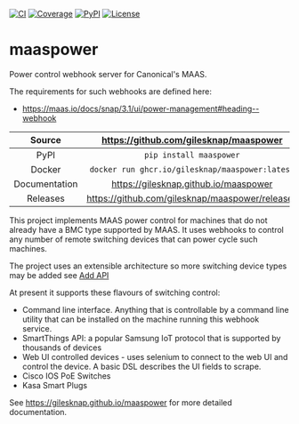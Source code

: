 [![CI](https://github.com/gilesknap/maaspower/actions/workflows/ci.yml/badge.svg)](https://github.com/gilesknap/maaspower/actions/workflows/ci.yml)
[![Coverage](https://codecov.io/gh/gilesknap/maaspower/branch/main/graph/badge.svg)](https://codecov.io/gh/gilesknap/maaspower)
[![PyPI](https://img.shields.io/pypi/v/maaspower.svg)](https://pypi.org/project/maaspower)
[![License](https://img.shields.io/badge/License-Apache%202.0-blue.svg)](https://opensource.org/licenses/Apache-2.0)

# maaspower

Power control webhook server for Canonical's MAAS.

The requirements for such webhooks are defined here:

- https://maas.io/docs/snap/3.1/ui/power-management#heading--webhook


Source          | <https://github.com/gilesknap/maaspower>
:---:           | :---:
PyPI            | `pip install maaspower`
Docker          | `docker run ghcr.io/gilesknap/maaspower:latest`
Documentation   | <https://gilesknap.github.io/maaspower>
Releases        | <https://github.com/gilesknap/maaspower/releases>


This project implements MAAS power control for machines that do not already have
a BMC type supported by MAAS. It uses webhooks to control any number of
remote switching devices that can power cycle such machines.

The project uses an extensible architecture so more switching device types may be added see [Add API](https://gilesknap.github.io/maaspower/main/how-to/addapi.html)

At present it supports these flavours of switching control:

- Command line interface. Anything that is controllable by a command line
  utility that can be installed on the machine running this webhook service.
- SmartThings API: a popular Samsung IoT protocol that is supported by
  thousands of devices
- Web UI controlled devices - uses selenium to connect to the web UI and control
  the device. A basic DSL describes the UI fields to scrape.
- Cisco IOS PoE Switches
- Kasa Smart Plugs

<!-- README only content. Anything below this line won't be included in index.md -->

See https://gilesknap.github.io/maaspower for more detailed documentation.
